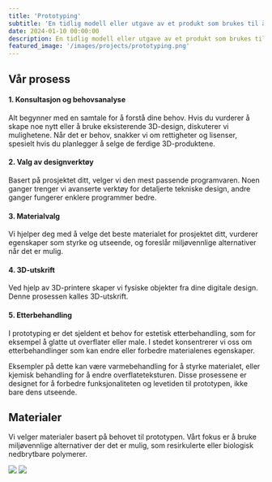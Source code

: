 ```yaml
---
title: 'Prototyping'
subtitle: 'En tidlig modell eller utgave av et produkt som brukes til å teste og forbedre designet'
date: 2024-01-10 00:00:00
description: En tidlig modell eller utgave av et produkt som brukes til å teste og forbedre designet
featured_image: '/images/projects/prototyping.png'
---
```


## Vår prosess
#### 1. Konsultasjon og behovsanalyse
Alt begynner med en samtale for å forstå dine behov. Hvis du vurderer å skape noe nytt eller å bruke eksisterende 3D-design, diskuterer vi mulighetene.
        Når det er behov, snakker vi om rettigheter og lisenser, spesielt hvis du planlegger å selge de ferdige 3D-produktene.

#### 2. Valg av designverktøy
Basert på prosjektet ditt, velger vi den mest passende programvaren. Noen ganger trenger vi avanserte verktøy for detaljerte tekniske design, andre ganger fungerer enklere programmer bedre.

#### 3. Materialvalg
Vi hjelper deg med å velge det beste materialet for prosjektet ditt, vurderer egenskaper som styrke og utseende, og foreslår miljøvennlige alternativer når det er mulig.

#### 4. 3D-utskrift
Ved hjelp av 3D-printere skaper vi fysiske objekter fra dine digitale design. Denne prosessen kalles 3D-utskrift.

#### 5. Etterbehandling
I prototyping er det sjeldent et behov for estetisk etterbehandling, som for eksempel å glatte ut overflater eller male. I stedet konsentrerer vi oss om etterbehandlinger som kan endre eller forbedre materialenes egenskaper.

Eksempler på dette kan være varmebehandling for å styrke materialet, eller kjemisk behandling for å endre overflateteksturen. Disse prosessene er designet for å forbedre funksjonaliteten og levetiden til prototypen, ikke bare dens utseende.

## Materialer
Vi velger materialer basert på behovet til prototypen. Vårt fokus er å bruke miljøvennlige alternativer der det er mulig, som resirkulerte eller biologisk nedbrytbare polymerer.


<div class="gallery" data-columns="1">
        <img src="/images/prototyping/GPS adapter.png">
        <img src="/images/prototyping/Shaft grommets.png">
</div>

